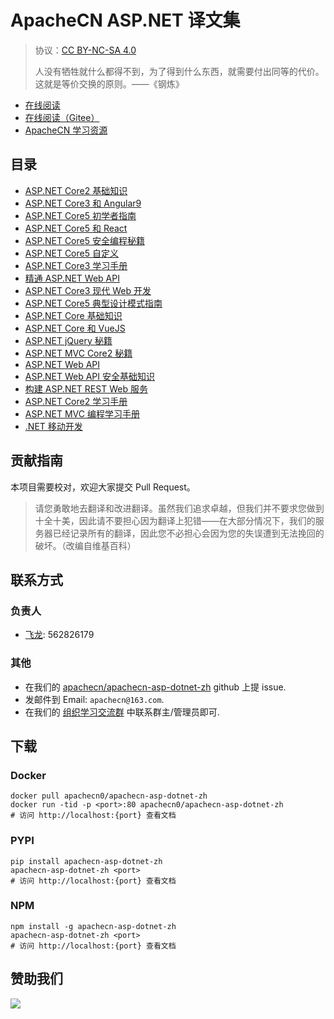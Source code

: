 # ApacheCN ASP.NET 译文集

> 协议：[CC BY-NC-SA 4.0](http://creativecommons.org/licenses/by-nc-sa/4.0/)
> 
> 人没有牺牲就什么都得不到，为了得到什么东西，就需要付出同等的代价。这就是等价交换的原则。——《钢炼》

* [在线阅读](https://aspx.apachecn.org)
* [在线阅读（Gitee）](https://apachecn.gitee.io/doc-template/)
* [ApacheCN 学习资源](http://docs.apachecn.org/)

## 目录

+   [ASP.NET Core2 基础知识](docs/aspdn-core2-fund/SUMMARY.md)
+   [ASP.NET Core3 和 Angular9](docs/aspdn-core3-ng9/SUMMARY.md)
+   [ASP.NET Core5 初学者指南](docs/aspdn-core5-begin/SUMMARY.md)
+   [ASP.NET Core5 和 React](docs/aspdn-core5-react/SUMMARY.md)
+   [ASP.NET Core5 安全编程秘籍](docs/aspdn-core5-sec-code-cb/SUMMARY.md)
+   [ASP.NET Core5 自定义](docs/custom-aspdn-core5/SUMMARY.md)
+   [ASP.NET Core3 学习手册](docs/learn-aspdn-core3/SUMMARY.md)
+   [精通 ASP.NET Web API](docs/master-aspdn-web-api/SUMMARY.md)
+   [ASP.NET Core3 现代 Web 开发](docs/modern-web-dev-aspdn-core3/SUMMARY.md)
+   [ASP.NET Core5 典型设计模式指南](docs/typ-aspdn-core5-design-ptn-guide/SUMMARY.md)
+   [ASP.NET Core 基础知识](docs/aspdn-core-essense/SUMMARY.md)
+   [ASP.NET Core 和 VueJS](docs/aspdn-core-vue/SUMMARY.md)
+   [ASP.NET jQuery 秘籍](docs/aspdn-jq-cb/SUMMARY.md)
+   [ASP.NET MVC Core2 秘籍](docs/aspdn-mvc-core2-cb/SUMMARY.md)
+   [ASP.NET Web API](docs/aspdn-web-api/SUMMARY.md)
+   [ASP.NET Web API 安全基础知识](docs/aspdn-web-api-sec-essense/SUMMARY.md)
+   [构建 ASP.NET REST Web 服务](docs/build-rest-websvc-dnet-core/SUMMARY.md)
+   [ASP.NET Core2 学习手册](docs/learn-aspdn-core2/SUMMARY.md)
+   [ASP.NET MVC 编程学习手册](docs/learn-aspdn-mvc-prog/SUMMARY.md)
+   [.NET 移动开发](docs/mobi-dev-dnet/SUMMARY.md)

## 贡献指南

本项目需要校对，欢迎大家提交 Pull Request。

> 请您勇敢地去翻译和改进翻译。虽然我们追求卓越，但我们并不要求您做到十全十美，因此请不要担心因为翻译上犯错——在大部分情况下，我们的服务器已经记录所有的翻译，因此您不必担心会因为您的失误遭到无法挽回的破坏。（改编自维基百科）

## 联系方式

### 负责人

* [飞龙](https://github.com/wizardforcel): 562826179

### 其他

*   在我们的 [apachecn/apachecn-asp-dotnet-zh](https://github.com/apachecn/apachecn-asp-dotnet-zh) github 上提 issue.
*   发邮件到 Email: `apachecn@163.com`.
*   在我们的 [组织学习交流群](http://www.apachecn.org/organization/348.html) 中联系群主/管理员即可.

## 下载

### Docker

```
docker pull apachecn0/apachecn-asp-dotnet-zh
docker run -tid -p <port>:80 apachecn0/apachecn-asp-dotnet-zh
# 访问 http://localhost:{port} 查看文档
```

### PYPI

```
pip install apachecn-asp-dotnet-zh
apachecn-asp-dotnet-zh <port>
# 访问 http://localhost:{port} 查看文档
```

### NPM

```
npm install -g apachecn-asp-dotnet-zh
apachecn-asp-dotnet-zh <port>
# 访问 http://localhost:{port} 查看文档
```

## 赞助我们

![](http://data.apachecn.org/img/about/donate.jpg)
